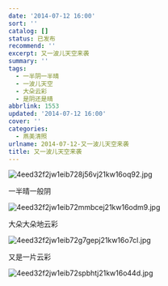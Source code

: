 ```yaml
---
date: '2014-07-12 16:00'
sort: ''
catalog: []
status: 已发布
recommend: ''
excerpt: 又一波儿天空来袭
summary: ''
tags:
  - 一半阴一半晴
  - 一波儿天空
  - 大朵云彩
  - 是阴还是晴
abbrlink: 1553
updated: '2014-07-12 16:00'
cover: ''
categories:
  - 燕美清照
urlname: 2014-07-12-又一波儿天空来袭
title: 又一波儿天空来袭
---
```


![4eed32f2jw1eib728j56vj21kw16oq92.jpg](https://image.bmqy.net/upload/4eed32f2jw1eib728j56vj21kw16oq92.jpg)


一半晴一般阴


![4eed32f2jw1eib72mmbcej21kw16odm9.jpg](https://image.bmqy.net/upload/4eed32f2jw1eib72mmbcej21kw16odm9.jpg)


大朵大朵地云彩


![4eed32f2jw1eib72g7gepj21kw16o7cl.jpg](https://image.bmqy.net/upload/4eed32f2jw1eib72g7gepj21kw16o7cl.jpg)


又是一片云彩


![4eed32f2jw1eib72spbhtj21kw16o44d.jpg](https://image.bmqy.net/upload/4eed32f2jw1eib72spbhtj21kw16o44d.jpg)

